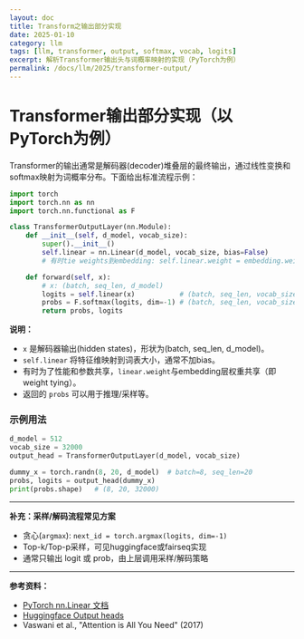 ```yaml
---
layout: doc
title: Transform之输出部分实现
date: 2025-01-10
category: llm
tags: [llm, transformer, output, softmax, vocab, logits]
excerpt: 解析Transformer输出头与词概率映射的实现（PyTorch为例）
permalink: /docs/llm/2025/transformer-output/
---
```


# Transformer输出部分实现（以PyTorch为例）

Transformer的输出通常是解码器(decoder)堆叠层的最终输出，通过线性变换和softmax映射为词概率分布。下面给出标准流程示例：

```python
import torch
import torch.nn as nn
import torch.nn.functional as F

class TransformerOutputLayer(nn.Module):
    def __init__(self, d_model, vocab_size):
        super().__init__()
        self.linear = nn.Linear(d_model, vocab_size, bias=False)
        # 有时tie weights到embedding: self.linear.weight = embedding.weight

    def forward(self, x):
        # x: (batch, seq_len, d_model)
        logits = self.linear(x)           # (batch, seq_len, vocab_size)
        probs = F.softmax(logits, dim=-1) # (batch, seq_len, vocab_size)
        return probs, logits
```

**说明：**

- `x` 是解码器输出(hidden states)，形状为(batch, seq_len, d_model)。
- `self.linear` 将特征维映射到词表大小，通常不加bias。
- 有时为了性能和参数共享，`linear.weight`与embedding层权重共享（即weight tying）。
- 返回的 `probs` 可以用于推理/采样等。

### 示例用法

```python
d_model = 512
vocab_size = 32000
output_head = TransformerOutputLayer(d_model, vocab_size)

dummy_x = torch.randn(8, 20, d_model)  # batch=8, seq_len=20
probs, logits = output_head(dummy_x)
print(probs.shape)   # (8, 20, 32000)
```

---

**补充：采样/解码流程常见方案**

- 贪心(`argmax`): `next_id = torch.argmax(logits, dim=-1)`
- Top-k/Top-p采样，可见huggingface或fairseq实现
- 通常只输出 logit 或 prob，由上层调用采样/解码策略

---

**参考资料：**
- [PyTorch nn.Linear 文档](https://pytorch.org/docs/stable/generated/torch.nn.Linear.html)
- [Huggingface Output heads](https://github.com/huggingface/transformers/blob/main/src/transformers/models/gpt2/modeling_gpt2.py)
- Vaswani et al., "Attention is All You Need" (2017)

